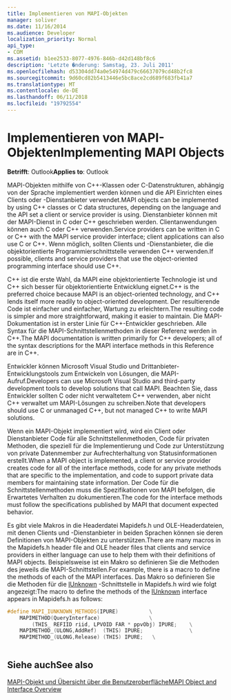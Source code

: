 ```yaml
---
title: Implementieren von MAPI-Objekten
manager: soliver
ms.date: 11/16/2014
ms.audience: Developer
localization_priority: Normal
api_type:
- COM
ms.assetid: b1ee2533-8077-4976-846b-d42d148bf8c6
description: 'Letzte �nderung: Samstag, 23. Juli 2011'
ms.openlocfilehash: d53304dd74a0e54974d479c66637079cd48b2fc8
ms.sourcegitcommit: 9d60cd82b5413446e5bc8ace2cd689f683fb41a7
ms.translationtype: MT
ms.contentlocale: de-DE
ms.lasthandoff: 06/11/2018
ms.locfileid: "19792554"
---
```

# <a name="implementing-mapi-objects"></a><span data-ttu-id="be223-103">Implementieren von MAPI-Objekten</span><span class="sxs-lookup"><span data-stu-id="be223-103">Implementing MAPI Objects</span></span>

  
  
<span data-ttu-id="be223-104">**Betrifft**: Outlook</span><span class="sxs-lookup"><span data-stu-id="be223-104">**Applies to**: Outlook</span></span> 
  
<span data-ttu-id="be223-105">MAPI-Objekten mithilfe von C++-Klassen oder C-Datenstrukturen, abhängig von der Sprache implementiert werden können und die API Einrichten eines Clients oder -Dienstanbieter verwendet.</span><span class="sxs-lookup"><span data-stu-id="be223-105">MAPI objects can be implemented by using C++ classes or C data structures, depending on the language and the API set a client or service provider is using.</span></span> <span data-ttu-id="be223-106">Dienstanbieter können mit der MAPI-Dienst in C oder C++ geschrieben werden. Clientanwendungen können auch C oder C++ verwenden.</span><span class="sxs-lookup"><span data-stu-id="be223-106">Service providers can be written in C or C++ with the MAPI service provider interface; client applications can also use C or C++.</span></span> <span data-ttu-id="be223-107">Wenn möglich, sollten Clients und -Dienstanbieter, die die objektorientierte Programmierschnittstelle verwenden C++ verwenden.</span><span class="sxs-lookup"><span data-stu-id="be223-107">If possible, clients and service providers that use the object-oriented programming interface should use C++.</span></span> 
  
<span data-ttu-id="be223-108">C++ ist die erste Wahl, da MAPI eine objektorientierte Technologie ist und C++ sich besser für objektorientierte Entwicklung eignet.</span><span class="sxs-lookup"><span data-stu-id="be223-108">C++ is the preferred choice because MAPI is an object-oriented technology, and C++ lends itself more readily to object-oriented development.</span></span> <span data-ttu-id="be223-109">Der resultierende Code ist einfacher und einfacher, Wartung zu erleichtern.</span><span class="sxs-lookup"><span data-stu-id="be223-109">The resulting code is simpler and more straightforward, making it easier to maintain.</span></span> <span data-ttu-id="be223-110">Die MAPI-Dokumentation ist in erster Linie für C++-Entwickler geschrieben. Alle Syntax für die MAPI-Schnittstellenmethoden in dieser Referenz werden in C++.</span><span class="sxs-lookup"><span data-stu-id="be223-110">The MAPI documentation is written primarily for C++ developers; all of the syntax descriptions for the MAPI interface methods in this Reference are in C++.</span></span>
  
<span data-ttu-id="be223-111">Entwickler können Microsoft Visual Studio und Drittanbieter-Entwicklungstools zum Entwickeln von Lösungen, die MAPI-Aufruf.</span><span class="sxs-lookup"><span data-stu-id="be223-111">Developers can use Microsoft Visual Studio and third-party development tools to develop solutions that call MAPI.</span></span> <span data-ttu-id="be223-112">Beachten Sie, dass Entwickler sollten C oder nicht verwaltetem C++ verwenden, aber nicht C++ verwaltet um MAPI-Lösungen zu schreiben.</span><span class="sxs-lookup"><span data-stu-id="be223-112">Note that developers should use C or unmanaged C++, but not managed C++ to write MAPI solutions.</span></span>
  
<span data-ttu-id="be223-113">Wenn ein MAPI-Objekt implementiert wird, wird ein Client oder Dienstanbieter Code für alle Schnittstellenmethoden, Code für privaten Methoden, die speziell für die Implementierung und Code zur Unterstützung von private Datenmember zur Aufrechterhaltung von Statusinformationen erstellt.</span><span class="sxs-lookup"><span data-stu-id="be223-113">When a MAPI object is implemented, a client or service provider creates code for all of the interface methods, code for any private methods that are specific to the implementation, and code to support private data members for maintaining state information.</span></span> <span data-ttu-id="be223-114">Der Code für die Schnittstellenmethoden muss die Spezifikationen von MAPI befolgen, die Erwartetes Verhalten zu dokumentieren.</span><span class="sxs-lookup"><span data-stu-id="be223-114">The code for the interface methods must follow the specifications published by MAPI that document expected behavior.</span></span> 
  
<span data-ttu-id="be223-115">Es gibt viele Makros in die Headerdatei Mapidefs.h und OLE-Headerdateien, mit denen Clients und -Dienstanbieter in beiden Sprachen können sie deren Definitionen von MAPI-Objekten zu unterstützen.</span><span class="sxs-lookup"><span data-stu-id="be223-115">There are many macros in the Mapidefs.h header file and OLE header files that clients and service providers in either language can use to help them with their definitions of MAPI objects.</span></span> <span data-ttu-id="be223-116">Beispielsweise ist ein Makro so definieren Sie die Methoden des jeweils die MAPI-Schnittstellen.</span><span class="sxs-lookup"><span data-stu-id="be223-116">For example, there is a macro to define the methods of each of the MAPI interfaces.</span></span> <span data-ttu-id="be223-117">Das Makro so definieren Sie die Methoden für die [IUnknown](http://msdn.microsoft.com/en-us/library/ms680509%28v=VS.85%29.aspx) -Schnittstelle in Mapidefs.h wird wie folgt angezeigt:</span><span class="sxs-lookup"><span data-stu-id="be223-117">The macro to define the methods of the [IUnknown](http://msdn.microsoft.com/en-us/library/ms680509%28v=VS.85%29.aspx) interface appears in Mapidefs.h as follows:</span></span> 
  
```cpp
#define MAPI_IUNKNOWN_METHODS(IPURE)          \
    MAPIMETHOD(QueryInterface)                \
        (THIS_ REFIID riid, LPVOID FAR * ppvObj) IPURE;    \
    MAPIMETHOD_(ULONG,AddRef)  (THIS) IPURE;               \
    MAPIMETHOD_(ULONG,Release) (THIS) IPURE;   \
 
```

## <a name="see-also"></a><span data-ttu-id="be223-118">Siehe auch</span><span class="sxs-lookup"><span data-stu-id="be223-118">See also</span></span>



[<span data-ttu-id="be223-119">MAPI-Objekt und Übersicht über die Benutzeroberfläche</span><span class="sxs-lookup"><span data-stu-id="be223-119">MAPI Object and Interface Overview</span></span>](mapi-object-and-interface-overview.md)

